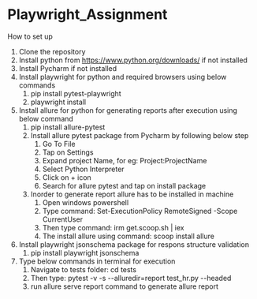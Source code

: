 # Playwright_Assignment

How to set up
1. Clone the repository
2. Install python from https://www.python.org/downloads/ if not installed
3. Install Pycharm if not installed
4. Install playwright for python and required browsers using below commands
   1. pip install pytest-playwright
   2. playwright install
5. Install allure for python for generating reports after execution using below command
   1. pip install allure-pytest
   2. Install allure pytest package from Pycharm by following below step
      1. Go To File
      2. Tap on Settings
      3. Expand project Name, for eg: Project:ProjectName
      4. Select Python Interpreter
      5. Click on + icon
      6. Search for allure pytest and tap on install package
   3. Inorder to generate report allure has to be installed in machine
      1. Open windows powershell
      2. Type command: Set-ExecutionPolicy RemoteSigned -Scope CurrentUser
      3. Then type command: irm get.scoop.sh | iex
      4. The install allure using command: scoop install allure
6. Install playwright jsonschema package for respons structure validation
   1. pip install playwright jsonschema
7. Type below commands in terminal for execution
   1. Navigate to tests folder: cd tests 
   2. Then type: pytest -v -s --alluredir=report test_hr.py --headed
   3. run allure serve report command to generate allure report